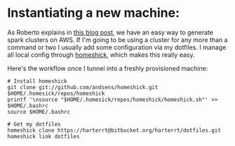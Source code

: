# Instantiating a new machine:
As Roberto explains in [this blog post](), we have an easy way to generate spark clusters on AWS.
If I'm going to be using a cluster for any more than a command or two I usually add some configuration via my dotfiles.
I manage all local config through [homeshick](), which makes this really easy.

Here's the workflow once I tunnel into a freshly provisioned machine:
```
# Install homeshick
git clone git://github.com/andsens/homeshick.git $HOME/.homesick/repos/homeshick
printf '\nsource "$HOME/.homesick/repos/homeshick/homeshick.sh"' >> $HOME/.bashrc
source $HOME/.bashrc

# Get my dotfiles
homeshick clone https://harterrt@bitbucket.org/harterrt/dotfiles.git
homeshick link dotfiles
```
